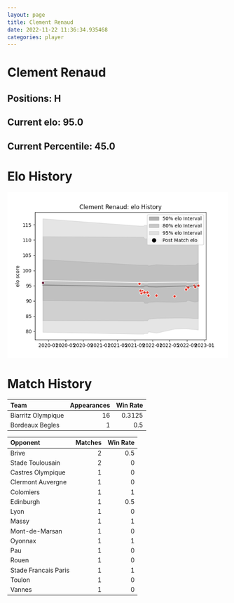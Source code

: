 ```yaml
---  
layout: page  
title: Clement Renaud  
date: 2022-11-22 11:36:34.935468  
categories: player  
---
```

# Clement Renaud

## Positions: H

## Current elo: 95.0

## Current Percentile: 45.0

# Elo History


![elo history](history_ClementRenaud.png)
# Match History


| Team               |   Appearances |   Win Rate |
|:-------------------|--------------:|-----------:|
| Biarritz Olympique |            16 |     0.3125 |
| Bordeaux Begles    |             1 |     0.5    |

| Opponent             |   Matches |   Win Rate |
|:---------------------|----------:|-----------:|
| Brive                |         2 |        0.5 |
| Stade Toulousain     |         2 |        0   |
| Castres Olympique    |         1 |        0   |
| Clermont Auvergne    |         1 |        0   |
| Colomiers            |         1 |        1   |
| Edinburgh            |         1 |        0.5 |
| Lyon                 |         1 |        0   |
| Massy                |         1 |        1   |
| Mont-de-Marsan       |         1 |        0   |
| Oyonnax              |         1 |        1   |
| Pau                  |         1 |        0   |
| Rouen                |         1 |        0   |
| Stade Francais Paris |         1 |        1   |
| Toulon               |         1 |        0   |
| Vannes               |         1 |        0   |